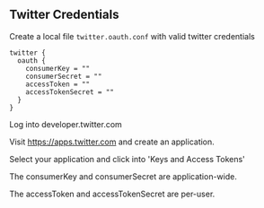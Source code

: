 ## Twitter Credentials

Create a local file `twitter.oauth.conf` with valid twitter credentials

    twitter {
      oauth {
        consumerKey = ""
        consumerSecret = ""
        accessToken = ""
        accessTokenSecret = ""
      }
    }

Log into developer.twitter.com
 
Visit https://apps.twitter.com and create an application.

Select your application and click into 'Keys and Access Tokens' 

The consumerKey and consumerSecret are application-wide.

The accessToken and accessTokenSecret are per-user. 

